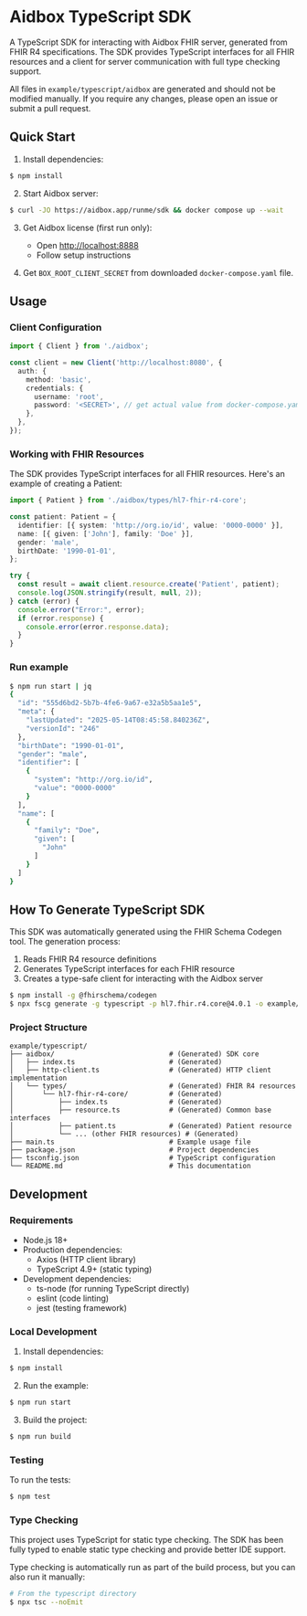 # Aidbox TypeScript SDK

A TypeScript SDK for interacting with Aidbox FHIR server, generated from FHIR R4 specifications. The SDK provides TypeScript interfaces for all FHIR resources and a client for server communication with full type checking support.

All files in `example/typescript/aidbox` are generated and should not be modified manually. If you require any changes, please open an issue or submit a pull request.

## Quick Start

1. Install dependencies:

```bash
$ npm install
```

2. Start Aidbox server:

```bash
$ curl -JO https://aidbox.app/runme/sdk && docker compose up --wait
```

3. Get Aidbox license (first run only):
    - Open <http://localhost:8888>
    - Follow setup instructions

4. Get `BOX_ROOT_CLIENT_SECRET` from downloaded `docker-compose.yaml` file.

## Usage

### Client Configuration

```typescript
import { Client } from './aidbox';

const client = new Client('http://localhost:8080', {
  auth: {
    method: 'basic',
    credentials: {
      username: 'root',
      password: '<SECRET>', // get actual value from docker-compose.yaml: BOX_ROOT_CLIENT_SECRET
    },
  },
});
```

### Working with FHIR Resources

The SDK provides TypeScript interfaces for all FHIR resources. Here's an example of creating a Patient:

```typescript
import { Patient } from './aidbox/types/hl7-fhir-r4-core';

const patient: Patient = {
  identifier: [{ system: 'http://org.io/id', value: '0000-0000' }],
  name: [{ given: ['John'], family: 'Doe' }],
  gender: 'male',
  birthDate: '1990-01-01',
};

try {
  const result = await client.resource.create('Patient', patient);
  console.log(JSON.stringify(result, null, 2));
} catch (error) {
  console.error("Error:", error);
  if (error.response) {
    console.error(error.response.data);
  }
}
```

### Run example

```bash
$ npm run start | jq
{
  "id": "555d6bd2-5b7b-4fe6-9a67-e32a5b5aa1e5",
  "meta": {
    "lastUpdated": "2025-05-14T08:45:58.840236Z",
    "versionId": "246"
  },
  "birthDate": "1990-01-01",
  "gender": "male",
  "identifier": [
    {
      "system": "http://org.io/id",
      "value": "0000-0000"
    }
  ],
  "name": [
    {
      "family": "Doe",
      "given": [
        "John"
      ]
    }
  ]
}
```

## How To Generate TypeScript SDK

This SDK was automatically generated using the FHIR Schema Codegen tool. The generation process:

1. Reads FHIR R4 resource definitions
2. Generates TypeScript interfaces for each FHIR resource
3. Creates a type-safe client for interacting with the Aidbox server

```bash
$ npm install -g @fhirschema/codegen
$ npx fscg generate -g typescript -p hl7.fhir.r4.core@4.0.1 -o example/typescript --py-sdk-package aidbox
```

### Project Structure

```text
example/typescript/
├── aidbox/                            # (Generated) SDK core
│   ├── index.ts                       # (Generated)
│   ├── http-client.ts                 # (Generated) HTTP client implementation
│   └── types/                         # (Generated) FHIR R4 resources
│       └── hl7-fhir-r4-core/          # (Generated)
│           ├── index.ts               # (Generated)
│           ├── resource.ts            # (Generated) Common base interfaces
│           ├── patient.ts             # (Generated) Patient resource
│           └── ... (other FHIR resources) # (Generated)
├── main.ts                            # Example usage file
├── package.json                       # Project dependencies
├── tsconfig.json                      # TypeScript configuration
└── README.md                          # This documentation
```

## Development

### Requirements

- Node.js 18+
- Production dependencies:
  - Axios (HTTP client library)
  - TypeScript 4.9+ (static typing)
- Development dependencies:
  - ts-node (for running TypeScript directly)
  - eslint (code linting)
  - jest (testing framework)

### Local Development

1. Install dependencies:

```bash
$ npm install
```

2. Run the example:

```bash
$ npm run start
```

3. Build the project:

```bash
$ npm run build
```

### Testing

To run the tests:

```bash
$ npm test
```

### Type Checking

This project uses TypeScript for static type checking. The SDK has been fully typed to enable static type checking and provide better IDE support.

Type checking is
 automatically run as part of the build process, but you can also run it manually:

```bash
# From the typescript directory
$ npx tsc --noEmit
```
